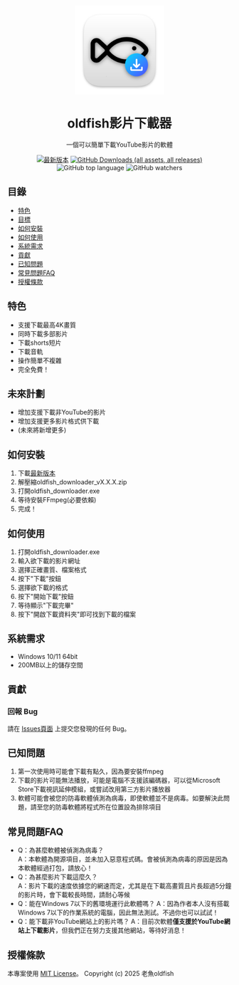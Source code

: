 <div align="center">
  
  <img src="src/assets/icon.png" alt="oldfish-Video-Downloader Logo" width="200">  
  
  # oldfish影片下載器  
  一個可以簡單下載YouTube影片的軟體  
  
  [![最新版本](https://img.shields.io/github/v/release/oldfish101240/oldfish-Video-Downloader?label=最新版本)](https://github.com/oldfish101240/oldfish-Video-Downloader/releases/latest)
[![GitHub Downloads (all assets, all releases)](https://img.shields.io/github/downloads/oldfish101240/oldfish-Video-Downloader/total?label=下載次數)](https://github.com/oldfish101240/oldfish-Video-Downloader/releases)
![GitHub top language](https://img.shields.io/github/languages/top/oldfish101240/oldfish-Video-Downloader)
![GitHub watchers](https://img.shields.io/github/watchers/oldfish101240/oldfish-Video-Downloader)

</div>

## 目錄
- [特色](https://github.com/oldfish101240/oldfish-Video-Downloader#特色)
- [目標](https://github.com/oldfish101240/oldfish-Video-Downloader#未來計劃)
- [如何安裝](https://github.com/oldfish101240/oldfish-Video-Downloader#如何安裝)
- [如何使用](https://github.com/oldfish101240/oldfish-Video-Downloader#如何使用)
- [系統需求](https://github.com/oldfish101240/oldfish-Video-Downloader#系統需求)
- [貢獻](https://github.com/oldfish101240/oldfish-Video-Downloader#貢獻)
- [已知問題](https://github.com/oldfish101240/oldfish-Video-Downloader#已知問題)
- [常見問題FAQ](https://github.com/oldfish101240/oldfish-Video-Downloader#常見問題FAQ)
- [授權條款](https://github.com/oldfish101240/oldfish-Video-Downloader#授權條款)

## 特色 
- 支援下載最高4K畫質
- 同時下載多部影片
- 下載shorts短片
- 下載音軌
- 操作簡單不複雜
- 完全免費！

## 未來計劃
- 增加支援下載非YouTube的影片  
- 增加支援更多影片格式供下載  
- (未來將新增更多)

## 如何安裝
1. 下載[最新版本](https://github.com/oldfish101240/oldfish-Video-Downloader/releases/latest)  
2. 解壓縮oldfish_downloader_vX.X.X.zip  
3. 打開oldfish_downloader.exe
4. 等待安裝FFmpeg(必要依賴)
5. 完成！

## 如何使用
1. 打開oldfish_downloader.exe  
2. 輸入欲下載的影片網址  
3. 選擇正確畫質、檔案格式 
4. 按下"下載"按鈕  
5. 選擇欲下載的格式  
6. 按下"開始下載"按鈕  
7. 等待顯示"下載完畢"  
8. 按下"開啟下載資料夾"即可找到下載的檔案  

## 系統需求
- Windows 10/11 64bit
- 200MB以上的儲存空間

## 貢獻
### 回報 Bug
請在 [Issues頁面](https://github.com/oldfish101240/oldfish-Video-Downloader/issues) 上提交您發現的任何 Bug。

## 已知問題   
1. 第一次使用時可能會下載有點久，因為要安裝ffmpeg  
2. 下載的影片可能無法播放，可能是電腦不支援該編碼器，可以從Microsoft Store下載視訊延伸模組，或嘗試改用第三方影片播放器
3. 軟體可能會被您的防毒軟體偵測為病毒，即使軟體並不是病毒。如要解決此問題，請至您的防毒軟體將程式所在位置設為排除項目

## 常見問題FAQ
- Q：為甚麼軟體被偵測為病毒？  
  A：本軟體為開源項目，並未加入惡意程式碼。會被偵測為病毒的原因是因為本軟體經過打包，請放心！  
- Q：為甚麼影片下載這麼久？  
  A：影片下載的速度依據您的網速而定，尤其是在下載高畫質且片長超過5分鐘的影片時，會下載較長時間，請耐心等候  
- Q：能在Windows 7以下的舊環境運行此軟體嗎？
  A：因為作者本人沒有搭載Windows 7以下的作業系統的電腦，因此無法測試。不過你也可以試試！
- Q：能下載非YouTube網站上的影片嗎？
  A：目前次軟體**僅支援於YouTube網站上下載影片**，但我們正在努力支援其他網站，等待好消息！

##  授權條款
本專案使用 [MIT License](LICENSE)。
Copyright (c) 2025 老魚oldfish
